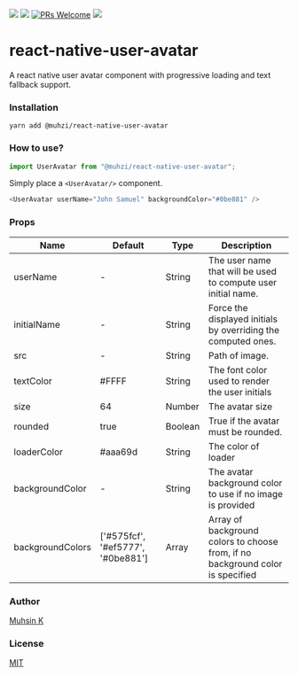 ![](https://img.shields.io/npm/v/@muhzi/react-native-user-avatar.svg?style=flat)
![](https://img.shields.io/npm/dt/@muhzi/react-native-user-avatar.svg)
[![PRs Welcome](https://img.shields.io/badge/PRs-welcome-brightgreen.svg)](http://makeapullrequest.com)
![](https://img.shields.io/npm/l/@muhzi/react-native-user-avatar.svg)

# react-native-user-avatar

A react native user avatar component with progressive loading and text fallback support.

### Installation

`yarn add @muhzi/react-native-user-avatar`

### How to use?

```js
import UserAvatar from "@muhzi/react-native-user-avatar";
```

Simply place a `<UserAvatar/>` component.

```js
<UserAvatar userName="John Samuel" backgroundColor="#0be881" />
```

### Props

<table class="table">
<thead><tr>
  <th>Name</th><th>Default</th><th>Type</th><th>Description</th>
</tr></thead>
<tbody>
  <tr><td>userName</td>
    <td> - </td>
    <td> String </td>
    <td>The user name that will be used to compute user initial name.</td></tr>
  <tr><td>initialName</td>
    <td> - </td>
    <td> String </td>
    <td>Force the displayed initials by overriding the computed ones.</td></tr>
  <tr><td>src</td>
    <td> - </td>
    <td> String </td>
    <td>Path of image.</td></tr>
 
  <tr><td>textColor</td>
    <td> #FFFF </td>
    <td> String </td>
    <td>The font color used to render the user initials</td></tr>
  <tr><td>size</td>
    <td> 64 </td>
    <td> Number </td>
    <td>The avatar size</td></tr>
  <tr><td>rounded</td>
    <td> true </td>
     <td> Boolean </td>
    <td>True if the avatar must be rounded.</td></tr>
     <tr><td>loaderColor</td>
    <td> #aaa69d </td>
    <td> String </td>
    <td>The color of loader</td></tr>
     <tr><td>backgroundColor</td>
    <td> - </td>
    <td> String </td>
    <td>The avatar background color to use if no image is provided</td></tr>
    <tr><td>backgroundColors</td>
    <td> ['#575fcf', '#ef5777', '#0be881'] </td>
    <td> Array </td>
    <td>Array of background colors to choose from, if no background color is specified</td></tr>
   </tbody>
</table>

### Author

[Muhsin K](https://muhzi.com/)

### License

[MIT](./LICENSE)
